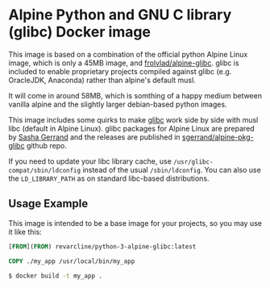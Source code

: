 Alpine Python and GNU C library (glibc) Docker image
=========================================

This image is based on a combination of the official python Alpine Linux image,
which is only a 45MB image, and [frolvlad/alpine-glibc](https://github.com/Docker-Hub-frolvlad/docker-alpine-glibc). 
glibc is included to enable proprietary projects compiled against glibc
(e.g. OracleJDK, Anaconda) rather than alpine's default musl.

It will come in around 58MB, which is somthing of a happy medium between vanilla
alpine and the slightly larger debian-based python images.

This image includes some quirks to make [glibc](https://www.gnu.org/software/libc/) work side by
side with musl libc (default in Alpine Linux). glibc packages
for Alpine Linux are prepared by
[Sasha Gerrand](https://github.com/sgerrand) and the releases are published in
[sgerrand/alpine-pkg-glibc](https://github.com/sgerrand/alpine-pkg-glibc) github repo.

If you need to update your libc library cache, use
`/usr/glibc-compat/sbin/ldconfig` instead of the usual `/sbin/ldconfig`.
You can also use the `LD_LIBRARY_PATH` as on standard libc-based distributions.


Usage Example
-------------

This image is intended to be a base image for your projects, so you may use it like this:

```Dockerfile
[FROM](FROM) revarcline/python-3-alpine-glibc:latest

COPY ./my_app /usr/local/bin/my_app
```

```sh
$ docker build -t my_app .
